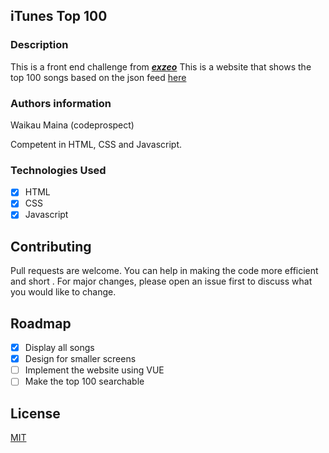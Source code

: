 ## iTunes Top 100

### Description

This is a front end challenge from ***[exzeo](https://github.com/exzeo/FrontEndChallenge)***
This is a website that shows the top 100 songs based on the json feed [here](https://itunes.apple.com/us/rss/topalbums/limit=100/json)

### Authors information

 Waikau Maina (codeprospect)

 Competent in HTML, CSS and Javascript.


### Technologies Used
- [x] HTML
- [x] CSS
- [x] Javascript

## Contributing
Pull requests are welcome. You can help in making the code more efficient and short . For major changes, please open an issue first to discuss what you would like to change.

## Roadmap
- [x] Display all songs
- [x] Design for smaller screens
- [ ] Implement the website using VUE
- [ ] Make the top 100 searchable

## License
[MIT](https://choosealicense.com/licenses/mit/)
